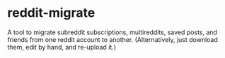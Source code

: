 # reddit-migrate
A tool to migrate subreddit subscriptions, multireddits, saved posts, and friends from one reddit account to another. (Alternatively, just download them, edit by hand, and re-upload it.)
